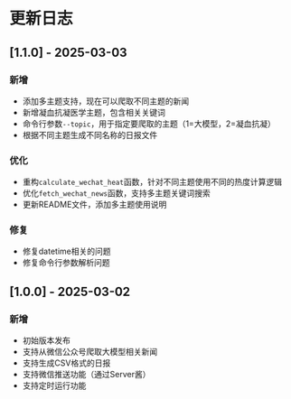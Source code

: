 # 更新日志

## [1.1.0] - 2025-03-03

### 新增
- 添加多主题支持，现在可以爬取不同主题的新闻
- 新增凝血抗凝医学主题，包含相关关键词
- 命令行参数`--topic`，用于指定要爬取的主题（1=大模型，2=凝血抗凝）
- 根据不同主题生成不同名称的日报文件

### 优化
- 重构`calculate_wechat_heat`函数，针对不同主题使用不同的热度计算逻辑
- 优化`fetch_wechat_news`函数，支持多主题关键词搜索
- 更新README文件，添加多主题使用说明

### 修复
- 修复datetime相关的问题
- 修复命令行参数解析问题

## [1.0.0] - 2025-03-02

### 新增
- 初始版本发布
- 支持从微信公众号爬取大模型相关新闻
- 支持生成CSV格式的日报
- 支持微信推送功能（通过Server酱）
- 支持定时运行功能 